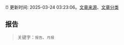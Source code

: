 :alarm_clock: 更新时间: 2025-03-24 03:23:06。[文章来源](/README.md)、[文章分类](/TAGS.md)

## 报告


> 关键字：`报告`、`月报`



